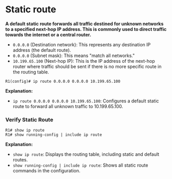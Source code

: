 # Static route

**A default static route forwards all traffic destined for unknown networks to a specified next-hop IP address. This is commonly used to direct traffic towards the internet or a central router.**

- `0.0.0.0` (Destination network): This represents any destination IP address (the default route).
- `0.0.0.0` (Subnet mask): This means "match all networks."
- `10.199.65.100` (Next-hop IP): This is the IP address of the next-hop router where traffic should be sent if there is no more specific route in the routing table.

```
R1(config)# ip route 0.0.0.0 0.0.0.0 10.199.65.100
```
**Explanation:**
- `ip route 0.0.0.0 0.0.0.0 10.199.65.100`: Configures a default static route to forward all unknown traffic to 10.199.65.100.

### Verify Static Route

```
R1# show ip route
R1# show running-config | include ip route
```
**Explanation:**
- `show ip route`: Displays the routing table, including static and default routes.
- `show running-config | include ip route`: Shows all static route commands in the configuration.